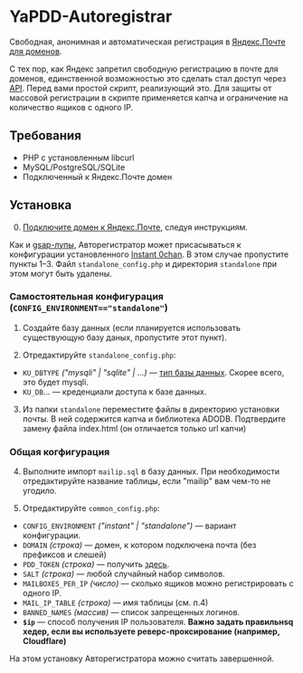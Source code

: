 # YaPDD-Autoregistrar
Свободная, анонимная и автоматическая регистрация в [Яндекс.Почте для доменов](https://pdd.yandex.ru/). 

С тех пор, как Яндекс запретил свободную регистрацию в почте для доменов, единственной возможностью это сделать стал доступ через [API](https://api.yandex.ru/pdd/).  Перед вами простой скрипт, реализующий это. Для защиты от массовой регистрации в скрипте применяется капча и ограничение на количество ящиков с одного IP.

## Требования
* PHP с установленным libcurl
* MySQL/PostgreSQL/SQLite
* Подключенный к Яндекс.Почте домен

## Установка
0) [Подключите домен к Яндекс.Почте](https://pdd.yandex.ru/domains_add/), следуя инструкциям.

Как и [gsap-лупы](https://github.com/Juribiyan/gsap-l00ps), Авторегистратор может присасываться к конфигурации установленного [Instant 0chan](https://github.com/Juribiyan/instant-0chan). В этом случае пропустите пункты 1–3. Файл `standalone_config.php` и директория `standalone` при этом могут быть удалены.

### Самостоятельная конфигурация (`CONFIG_ENVIRONMENT=="standalone"`)
1) Создайте базу данных (если планируется использовать существующую базу даных, пропустите этот пункт).

2) Отредактируйте `standalone_config.php`:
* `KU_DBTYPE` *("mysqli" | "sqlite" | ...)* — [тип базы данных](http://phplens.com/adodb/supported.databases.html).  Скорее всего, это будет mysqli.
* `KU_DB`... — креденциали доступа к базе данных.
    
3) Из папки `standalone` переместите файлы в директорию установки почты. В ней содержится капча и библиотека ADODB. Подтвердите замену файла index.html (он отличается только url капчи)

### Общая когфигурация
4) Выполните импорт `mailip.sql` в базу данных. При необходимости отредактируйте название таблицы, если "mailip" вам чем-то не угодило.

5) Отредактируйте `common_config.php`:
* `CONFIG_ENVIRONMENT` *("instant" | "standalone")* — вариант конфигурации.
* `DOMAIN` *(строка)* — домен, к котором подключена почта (без префиксов и слешей)
* `PDD_TOKEN` *(строка)* — получить [здесь](https://pddimp.yandex.ru/api2/admin/get_token).
* `SALT` *(строка)* — любой случайный набор символов.
* `MAILBOXES_PER_IP` *(число)* — сколько ящиков можно регистрировать с одного IP.
* `MAIL_IP_TABLE` *(строка)* — имя таблицы (см. п.4)
* `BANNED_NAMES` *(массив)* — список запрещенных логинов.
* **`$ip`** — способ получения IP пользователя. **Важно задать правильнsq хедер, если вы используете реверс-проксирование (например, Cloudflare)**
    
На этом установку Авторегистратора можно считать завершенной.
